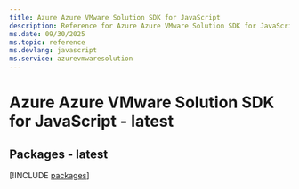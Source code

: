 ```yaml
---
title: Azure Azure VMware Solution SDK for JavaScript
description: Reference for Azure Azure VMware Solution SDK for JavaScript
ms.date: 09/30/2025
ms.topic: reference
ms.devlang: javascript
ms.service: azurevmwaresolution
---
```

# Azure Azure VMware Solution SDK for JavaScript - latest
## Packages - latest
[!INCLUDE [packages](azure-vmware-solution-index.md)]